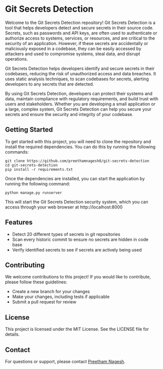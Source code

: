 # Git Secrets Detection
Welcome to the Git Secrets Detection repository! Git Secrets Detection is a tool that helps developers detect and secure secrets in their source code. Secrets, such as passwords and API keys, are often used to authenticate or authorize access to systems, services, or resources, and are critical to the security of an application. However, if these secrets are accidentally or maliciously exposed in a codebase, they can be easily accessed by attackers and used to compromise systems, steal data, and disrupt operations.

Git Secrets Detection helps developers identify and secure secrets in their codebases, reducing the risk of unauthorized access and data breaches. It uses static analysis techniques, to scan codebases for secrets, alerting developers to any secrets that are detected.

By using Git Secrets Detection, developers can protect their systems and data, maintain compliance with regulatory requirements, and build trust with users and stakeholders. Whether you are developing a small application or a large, complex system, Git Secrets Detection can help you secure your secrets and ensure the security and integrity of your codebase.

## Getting Started
To get started with this project, you will need to clone the repository and install the required dependencies. You can do this by running the following commands:

```
git clone https://github.com/preethamnagesh8/git-secrets-detection
cd git-secrets-detection
pip install -r requirements.txt
```

Once the dependencies are installed, you can start the application by running the following command:

```
python manage.py runserver
```


This will start the Git Secrets Detection security system, which you can access through your web browser at http://localhost:8000

## Features
- Detect 20 different types of secrets in git repositories
- Scan every historic commit to ensure no secrets are hidden in code base
- Verify identified secrets to see if secrets are actively being used

## Contributing
We welcome contributions to this project! If you would like to contribute, please follow these guidelines:
- Create a new branch for your changes
- Make your changes, including tests if applicable
- Submit a pull request for review

## License
This project is licensed under the MIT License. See the LICENSE file for details.

## Contact
For questions or support, please contact [Preetham Nagesh](https://www.linkedin.com/in/preetham-nagesh/).

